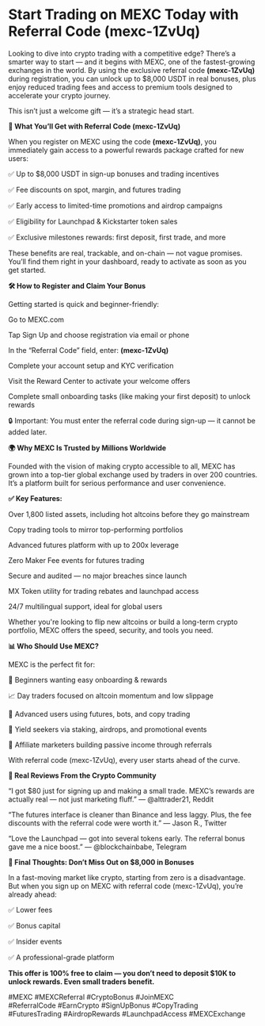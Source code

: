 # Start Trading on MEXC Today with Referral Code (mexc-1ZvUq) 

Looking to dive into crypto trading with a competitive edge? There’s a smarter way to start — and it begins with MEXC, one of the fastest-growing exchanges in the world. By using the exclusive referral code **(mexc-1ZvUq)** during registration, you can unlock up to $8,000 USDT in real bonuses, plus enjoy reduced trading fees and access to premium tools designed to accelerate your crypto journey.

This isn’t just a welcome gift — it’s a strategic head start.

**🎁 What You’ll Get with Referral Code (mexc-1ZvUq)**

When you register on MEXC using the code **(mexc-1ZvUq)**, you immediately gain access to a powerful rewards package crafted for new users:

✅ Up to $8,000 USDT in sign-up bonuses and trading incentives

✅ Fee discounts on spot, margin, and futures trading

✅ Early access to limited-time promotions and airdrop campaigns

✅ Eligibility for Launchpad & Kickstarter token sales

✅ Exclusive milestones rewards: first deposit, first trade, and more

These benefits are real, trackable, and on-chain — not vague promises. You’ll find them right in your dashboard, ready to activate as soon as you get started.

**🛠️ How to Register and Claim Your Bonus**

Getting started is quick and beginner-friendly:

Go to MEXC.com 

Tap Sign Up and choose registration via email or phone

In the “Referral Code” field, enter: **(mexc-1ZvUq)**

Complete your account setup and KYC verification

Visit the Reward Center to activate your welcome offers

Complete small onboarding tasks (like making your first deposit) to unlock rewards

🔒 Important: You must enter the referral code during sign-up — it cannot be added later.

**🌍 Why MEXC Is Trusted by Millions Worldwide**

Founded with the vision of making crypto accessible to all, MEXC has grown into a top-tier global exchange used by traders in over 200 countries. It’s a platform built for serious performance and user convenience.

**✅ Key Features:**

Over 1,800 listed assets, including hot altcoins before they go mainstream

Copy trading tools to mirror top-performing portfolios

Advanced futures platform with up to 200x leverage

Zero Maker Fee events for futures trading

Secure and audited — no major breaches since launch

MX Token utility for trading rebates and launchpad access

24/7 multilingual support, ideal for global users

Whether you're looking to flip new altcoins or build a long-term crypto portfolio, MEXC offers the speed, security, and tools you need.

**📊 Who Should Use MEXC?**

MEXC is the perfect fit for:

🧠 Beginners wanting easy onboarding & rewards

📈 Day traders focused on altcoin momentum and low slippage

💼 Advanced users using futures, bots, and copy trading

🎯 Yield seekers via staking, airdrops, and promotional events

💸 Affiliate marketers building passive income through referrals

With referral code (mexc-1ZvUq), every user starts ahead of the curve.

**💬 Real Reviews From the Crypto Community**

“I got $80 just for signing up and making a small trade. MEXC’s rewards are actually real — not just marketing fluff.”
— @alttrader21, Reddit

“The futures interface is cleaner than Binance and less laggy. Plus, the fee discounts with the referral code were worth it.”
— Jason R., Twitter

“Love the Launchpad — got into several tokens early. The referral bonus gave me a nice boost.”
— @blockchainbabe, Telegram

**🎯 Final Thoughts: Don’t Miss Out on $8,000 in Bonuses**

In a fast-moving market like crypto, starting from zero is a disadvantage. But when you sign up on MEXC with referral code (mexc-1ZvUq), you’re already ahead:

✅ Lower fees

✅ Bonus capital

✅ Insider events

✅ A professional-grade platform

**This offer is 100% free to claim — you don’t need to deposit $10K to unlock rewards. Even small traders benefit.**

#MEXC #MEXCReferral #CryptoBonus #JoinMEXC  
#ReferralCode #EarnCrypto #SignUpBonus #CopyTrading  
#FuturesTrading #AirdropRewards #LaunchpadAccess #MEXCExchange

